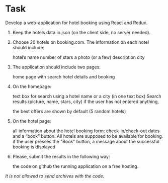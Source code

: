 # Task

Develop a web-application for hotel booking using React and Redux.

1. Keep the hotels data in json (on the client side, no server needed). 

2. Choose 20 hotels on booking.com. The information on each hotel should include: 

    hotel’s name
    number of stars
    a photo (or a few)
    description 
    city 

3. The application should include two pages: 

    home page with search 
    hotel details and booking 

4. On the homepage:

    text box for search using a hotel name or a city (in one text box)
    Search results (picture, name, stars, city)
    if the user has not entered anything,  

    the best offers are shown by default (5 random hotels) 

5. On the hotel page:

    all information about the hotel
    booking form: check-in/check-out dates and a “book” button. All hotels are supposed to be available for booking.
    if the user presses the "Book" button, a message about the successful booking is displayed

6. Please, submit the results in the following way: 

    the code on github 
    the running application on a free hosting.

*It is not allowed to send archives with the code.*
